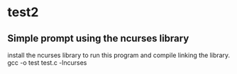 # test2
## Simple prompt using the ncurses library

install the ncurses library to run this program
and compile linking the library.
gcc -o test test.c -lncurses
